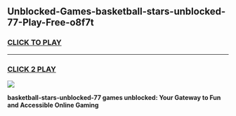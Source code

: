 
## Unblocked-Games-basketball-stars-unblocked-77-Play-Free-o8f7t
<h3>
<a href="https://premium76.site?title=basketball-stars-unblocked-77&ref=10A">CLICK TO PLAY</a></h3>
<hr>

<h3>
<a href="https://premium76.site?title=basketball-stars-unblocked-77&ref=10A">CLICK 2 PLAY</a>
  
</h3>

<a href="https://premium76.site?title=basketball-stars-unblocked-77&ref=10A"><img src="https://clearcache.store/games.png"></a>


**basketball-stars-unblocked-77 games unblocked: Your Gateway to Fun and Accessible Online Gaming**
